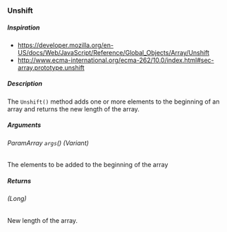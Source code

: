 ### Unshift

##### Inspiration
* https://developer.mozilla.org/en-US/docs/Web/JavaScript/Reference/Global_Objects/Array/Unshift
* http://www.ecma-international.org/ecma-262/10.0/index.html#sec-array.prototype.unshift

##### Description
The `Unshift()` method adds one or more elements to the beginning of an array and returns the new length of the array.

##### Arguments
###### ParamArray `args`() (Variant) 
The elements to be added to the beginning of the array

##### Returns
###### (Long) 
New length of the array.